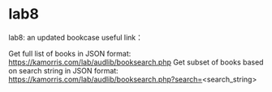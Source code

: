 # lab8
lab8: an updated bookcase
useful link：

Get full list of books in JSON format:
https://kamorris.com/lab/audlib/booksearch.php
Get subset of books based on search string in JSON format: 
https://kamorris.com/lab/audlib/booksearch.php?search=<search_string>
